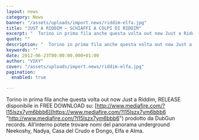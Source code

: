 ```yaml
---
layout: news
category: News
banner: "/assets/uploads/import.news/riddim-elfa.jpg"
title: "JUST A RIDDIM – SCHIAFFI A COLPI DI RIDDIM"
excerpt: "  Torino in prima fila anche questa volta out now Just a Riddim, RELEASE disponibile in FREE DOWNLOAD su: http://www.mediafire.com/?l15lszx7ym6bbb6 prodotto da DubGun records. All’interno potete trovare  nomi del panorama underground Neekoshy, Nadya, Casa del Crudo e Dongo, Elfa e Alma.  "
quote: ""
description: "  Torino in prima fila anche questa volta out now Just a Riddim, RELEASE disponibile in FREE DOWNLOAD su: http://www.mediafire.com/?l15lszx7ym6bbb6 prodotto da DubGun records. All’interno potete trovare  nomi del panorama underground Neekoshy, Nadya, Casa del Crudo e Dongo, Elfa e Alma.  "
keywords: ""
date: 2012-06-23T00:00:00.000+01:00
author: "VIKY"
cover: "/assets/uploads/import.news/riddim-elfa.jpg"
pagination:
  enabled: true

---
```


Torino in prima fila anche questa volta out now Just a Riddim, RELEASE disponibile in FREE DOWNLOAD su: [http://www.mediafire.com/?l15lszx7ym6bbb6](https://www.mediafire.com/?l15lszx7ym6bbb6 "http://www.mediafire.com/?l15lszx7ym6bbb6") prodotto da DubGun records. All’interno potete trovare nomi del panorama underground Neekoshy, Nadya, Casa del Crudo e Dongo, Elfa e Alma.